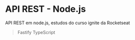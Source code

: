 # API REST - Node.js

API REST em node.js, estudos do curso ignite da Rocketseat

> Fastify
> TypeScript
